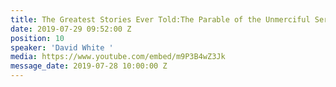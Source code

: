 ```yaml
---
title: The Greatest Stories Ever Told:The Parable of the Unmerciful Servant
date: 2019-07-29 09:52:00 Z
position: 10
speaker: 'David White '
media: https://www.youtube.com/embed/m9P3B4wZ3Jk
message_date: 2019-07-28 10:00:00 Z
---
```


